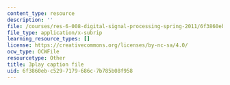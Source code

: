 ```yaml
---
content_type: resource
description: ''
file: /courses/res-6-008-digital-signal-processing-spring-2011/6f3860ebc5297179686c7b785b08f958_n9u9Vy_peHM.srt
file_type: application/x-subrip
learning_resource_types: []
license: https://creativecommons.org/licenses/by-nc-sa/4.0/
ocw_type: OCWFile
resourcetype: Other
title: 3play caption file
uid: 6f3860eb-c529-7179-686c-7b785b08f958
---
```

